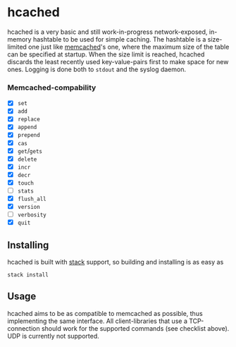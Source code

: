 hcached
=======

hcached is a very basic and still work-in-progress network-exposed, in-memory
hashtable to be used for simple caching. The hashtable is a size-limited one
just like [memcached](http://www.memcached.org/)'s one, where the maximum size
of the table can be specified at startup. When the size limit is reached,
hcached discards the least recently used key-value-pairs first to make space
for new ones. Logging is done both to `stdout` and the syslog daemon.

### Memcached-compability

- [x] `set`
- [x] `add`
- [x] `replace`
- [x] `append`
- [x] `prepend`
- [x] `cas`
- [x] `get`/`gets`
- [x] `delete`
- [x] `incr`
- [x] `decr`
- [x] `touch`
- [ ] `stats`
- [x] `flush_all`
- [x] `version`
- [ ] `verbosity`
- [x] `quit`

Installing
----------

hcached is built with [stack](https://www.stackage.org/) support, so building
and installing is as easy as

```
stack install
```

Usage
-----

hcached aims to be as compatible to memcached as possible, thus implementing
the same interface. All client-libraries that use a TCP-connection should work
for the supported commands (see checklist above). UDP is currently not
supported.

